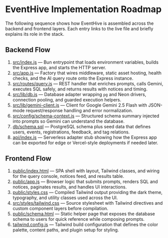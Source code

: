 # EventHive Implementation Roadmap

The following sequence shows how EventHive is assembled across the backend and frontend layers. Each entry links to the live file and briefly explains its role in the stack.

## Backend Flow

1. [src/index.js](../src/index.js) — Bun entrypoint that loads environment variables, builds the Express app, and starts the HTTP server.
2. [src/app.js](../src/app.js) — Factory that wires middleware, static asset hosting, health checks, and the AI query route onto the Express instance.
3. [src/routes/query.js](../src/routes/query.js) — REST handler that enriches prompts, calls Gemini, executes SQL safely, and returns results with notices and timing.
4. [src/lib/db.js](../src/lib/db.js) — Database adapter wrapping `pg` and Neon drivers, connection pooling, and guarded execution helpers.
5. [src/lib/gemini-client.js](../src/lib/gemini-client.js) — Client for Google Gemini 2.5 Flash with JSON-mode request/response handling and error normalization.
6. [src/config/schema-context.js](../src/config/schema-context.js) — Structured schema summary injected into prompts so Gemini can understand the database.
7. [db/schema.sql](../db/schema.sql) — PostgreSQL schema plus seed data that defines users, events, registrations, feedback, and tag relations.
8. [api/index.js](../api/index.js) — Serverless adapter stub showing how the Express app can be exported for edge or Vercel-style deployments if needed later.

## Frontend Flow

1. [public/index.html](../public/index.html) — SPA shell with layout, Tailwind classes, and wiring for the query console, notices feed, and results table.
2. [public/app.js](../public/app.js) — Browser logic that submits prompts, renders SQL and notices, paginates results, and handles UI interactions.
3. [public/styles.css](../public/styles.css) — Compiled Tailwind output providing the dark theme, typography, and utility classes used across the UI.
4. [src/styles/tailwind.css](../src/styles/tailwind.css) — Source stylesheet with Tailwind directives and custom component layers before compilation.
5. [public/schema.html](../public/schema.html) — Static helper page that exposes the database schema to users for quick reference while composing prompts.
6. [tailwind.config.js](../tailwind.config.js) — Tailwind build configuration that defines the color palette, content paths, and plugin setup for styling.
